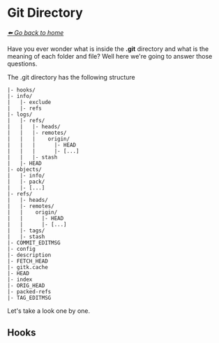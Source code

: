 # Git Directory

*[:arrow_left: Go back to home](../README.md)*


Have you ever wonder what is inside the **.git** directory and what is the meaning of each folder and file? Well here we're going to answer those questions.

The .git directory has the following structure

```
|- hooks/
|- info/
|   |- exclude
|   |- refs
|- logs/ 
|   |- refs/
|   |   |- heads/
|   |   |- remotes/
|   |   |    origin/
|   |   |      |- HEAD
|   |   |      |- [...]
|   |   |- stash
|   |- HEAD
|- objects/
|   |- info/
|   |- pack/
|   |- [...]
|- refs/
|   |- heads/
|   |- remotes/
|   |    origin/
|   |      |- HEAD
|   |      |- [...]
|   |- tags/
|   |- stash
|- COMMIT_EDITMSG
|- config
|- description
|- FETCH_HEAD
|- gitk.cache
|- HEAD
|- index
|- ORIG_HEAD
|- packed-refs
|- TAG_EDITMSG

```

Let's take a look one by one.

## Hooks

